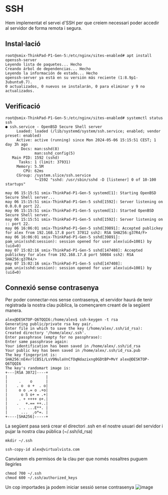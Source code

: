 # SSH
Hem implementat el servei d'SSH per que creiem necessari poder accedir al servidor de forma remota i segura.

## Instal·lació
```console
root@smix-ThinkPad-P1-Gen-5:/etc/nginx/sites-enabled# apt install openssh-server
Leyendo lista de paquetes... Hecho
Creando árbol de dependencias... Hecho
Leyendo la información de estado... Hecho
openssh-server ya está en su versión más reciente (1:8.9p1-3ubuntu0.7).
0 actualizados, 0 nuevos se instalarán, 0 para eliminar y 9 no actualizados.
```

## Verificació
```console
root@smix-ThinkPad-P1-Gen-5:/etc/nginx/sites-enabled# systemctl status ssh
● ssh.service - OpenBSD Secure Shell server
     Loaded: loaded (/lib/systemd/system/ssh.service; enabled; vendor preset: enabled)
     Active: active (running) since Mon 2024-05-06 15:15:51 CEST; 1 day 3h ago
       Docs: man:sshd(8)
             man:sshd_config(5)
   Main PID: 1592 (sshd)
      Tasks: 1 (limit: 37931)
     Memory: 5.5M
        CPU: 62ms
     CGroup: /system.slice/ssh.service
             └─1592 "sshd: /usr/sbin/sshd -D [listener] 0 of 10-100 startups"

may 06 15:15:51 smix-ThinkPad-P1-Gen-5 systemd[1]: Starting OpenBSD Secure Shell server...
may 06 15:15:51 smix-ThinkPad-P1-Gen-5 sshd[1592]: Server listening on 0.0.0.0 port 22.
may 06 15:15:51 smix-ThinkPad-P1-Gen-5 systemd[1]: Started OpenBSD Secure Shell server.
may 06 15:15:51 smix-ThinkPad-P1-Gen-5 sshd[1592]: Server listening on :: port 22.
may 06 16:06:01 smix-ThinkPad-P1-Gen-5 sshd[39891]: Accepted publickey for alex from 192.168.17.8 port 37012 ssh2: RSA SHA256:g37R4/F>
may 06 16:06:01 smix-ThinkPad-P1-Gen-5 sshd[39891]: pam_unix(sshd:session): session opened for user alex(uid=1001) by (uid=0)
may 07 15:02:16 smix-ThinkPad-P1-Gen-5 sshd[147408]: Accepted publickey for alex from 192.168.17.8 port 50084 ssh2: RSA SHA256:g37R4/>
may 07 15:02:16 smix-ThinkPad-P1-Gen-5 sshd[147408]: pam_unix(sshd:session): session opened for user alex(uid=1001) by (uid=0)
```
## Connexió sense contrasenya
Per poder connectar-nos sense contrasenya, el servidor haurá de tenir registrada la nostra clau pública, la començarem creant de la següent manera.
```console
alex@DESKTOP-Q6TQQI6:/home/alex$ ssh-keygen -t rsa
Generating public/private rsa key pair.
Enter file in which to save the key (/home/alex/.ssh/id_rsa):
Created directory '/home/alex/.ssh'.
Enter passphrase (empty for no passphrase):
Enter same passphrase again:
Your identification has been saved in /home/alex/.ssh/id_rsa
Your public key has been saved in /home/alex/.ssh/id_rsa.pub
The key fingerprint is:
SHA256:nE4vrlCB51/LsV9NulaVnCfOqNdazixng0GDtBP+MvY alex@DESKTOP-Q6TQQI6
The key's randomart image is:
+---[RSA 3072]----+
|                 |
|     .    o      |
|    . o  o +  . o|
|     o o .= o .+o|
|      o S o+ = .+|
|     . + ++++ o+.|
|    .   +.== ++..|
|     . . ...E**. |
|      ...  .o*=. |
+----[SHA256]-----+
```
La següent pasa será crear el directori .ssh en el nostre usuari del servidor i pujar la nostra clau pública (~/.ssh/id_rsa)
```console
mkdir ~/.ssh

ssh-copy-id alex@virtualvista.com
```

Canviarem els permisos de la clau per que només nosaltres puguem llegirles
```console
chmod 700 ~/.ssh
chmod 600 ~/.ssh/authorized_keys
```

Un cop importades ja podem iniciar sessió sense contrasenya
![image](https://github.com/Proyecto-Sintesi/configs/assets/122394285/8842b731-b9af-4677-8a0b-4052d89676da)

